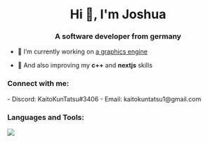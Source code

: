<h1 align="center">Hi 👋, I'm Joshua</h1>
<h3 align="center">A software developer from germany</h3>

- 🔭 I’m currently working on [a graphics engine](https://github.com/KaitoKunTatsu/HibanaGraphics)

- 🌱 And also improving my **c++** and **nextjs** skills

<h3 align="left">Connect with me:</h3>
- Discord: KaitoKunTatsu#3406
- Email: kaitokuntatsu1@gmail.com
<br>
<h3 align="left">Languages and Tools:</h3>

<!--- ![](https://raw.githubusercontent.com/KaitoKunTatsu/github-stats/master/generated/overview.svg#gh-dark-mode-only)
![](https://raw.githubusercontent.com/KaitoKunTatsu/github-stats/master/generated/overview.svg#gh-light-mode-only)
![](https://raw.githubusercontent.com/KaitoKunTatsu/github-stats/master/generated/languages.svg#gh-dark-mode-only)
//![](https://raw.githubusercontent.com/KaitoKunTatsu/github-stats/master/generated/languages.svg#gh-light-mode-only) -->


![](https://skillicons.dev/icons?i=java,cpp,kotlin,py,bash,css,html,js,androidstudio,idea,github,git,linux,maven,mysql,react,tailwind,bootstrap)
